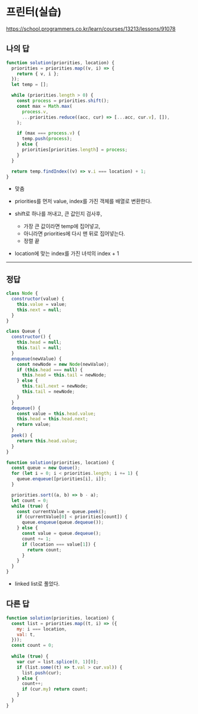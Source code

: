 # 프린터(실습)

https://school.programmers.co.kr/learn/courses/13213/lessons/91078

## 나의 답

```js
function solution(priorities, location) {
  priorities = priorities.map((v, i) => {
    return { v, i };
  });
  let temp = [];

  while (priorities.length > 0) {
    const process = priorities.shift();
    const max = Math.max(
      process.v,
      ...priorities.reduce((acc, cur) => [...acc, cur.v], []),
    );

    if (max === process.v) {
      temp.push(process);
    } else {
      priorities[priorities.length] = process;
    }
  }

  return temp.findIndex((v) => v.i === location) + 1;
}
```

- 맞춤
- priorities를 먼저 value, index를 가진 객체를 배열로 변환한다.
- shift로 하나를 꺼내고, 큰 값인지 검사후,
  - 가장 큰 값이라면 temp에 집어넣고,
  - 아니라면 priorities에 다시 맨 뒤로 집어넣는다.
  - 정렬 끝

- location에 맞는 index를 가진 녀석의 index + 1

---

## 정답

```js
class Node {
  constructor(value) {
    this.value = value;
    this.next = null;
  }
}

class Queue {
  constructor() {
    this.head = null;
    this.tail = null;
  }
  enqueue(newValue) {
    const newNode = new Node(newValue);
    if (this.head === null) {
      this.head = this.tail = newNode;
    } else {
      this.tail.next = newNode;
      this.tail = newNode;
    }
  }
  dequeue() {
    const value = this.head.value;
    this.head = this.head.next;
    return value;
  }
  peek() {
    return this.head.value;
  }
}

function solution(priorities, location) {
  const queue = new Queue();
  for (let i = 0; i < priorities.length; i += 1) {
    queue.enqueue([priorities[i], i]);
  }

  priorities.sort((a, b) => b - a);
  let count = 0;
  while (true) {
    const currentValue = queue.peek();
    if (currentValue[0] < priorities[count]) {
      queue.enqueue(queue.dequeue());
    } else {
      const value = queue.dequeue();
      count += 1;
      if (location === value[1]) {
        return count;
      }
    }
  }
}
```

- linked list로 풀었다.

## 다른 답

```js
function solution(priorities, location) {
  const list = priorities.map((t, i) => ({
    my: i === location,
    val: t,
  }));
  const count = 0;
  
  while (true) {
    var cur = list.splice(0, 1)[0];
    if (list.some((t) => t.val > cur.val)) {
      list.push(cur);
    } else {
      count++;
      if (cur.my) return count;
    }
  }
}
```



